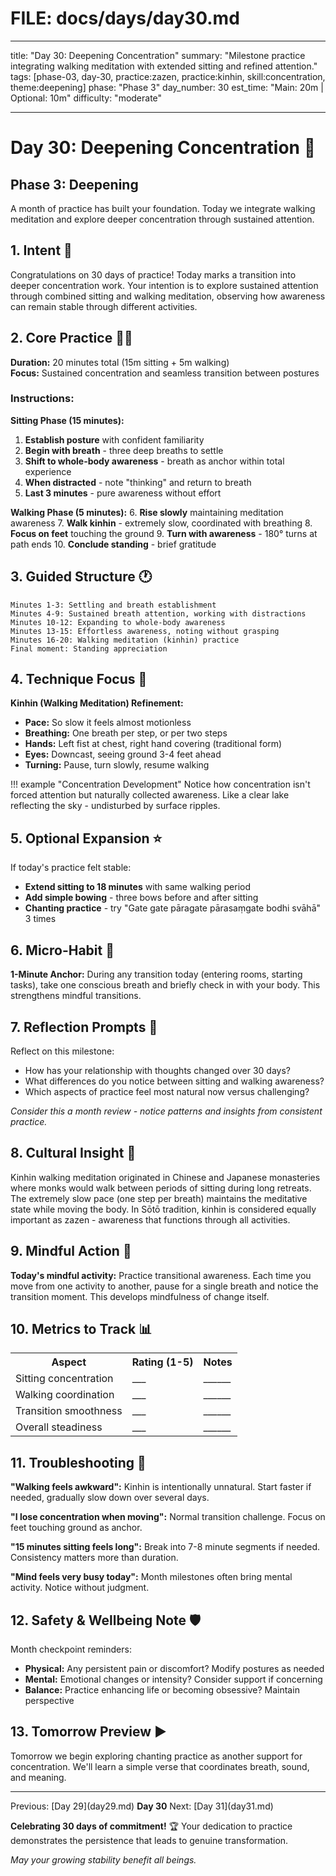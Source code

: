 # FILE: docs/days/day30.md

---

title: "Day 30: Deepening Concentration"
summary: "Milestone practice integrating walking meditation with extended sitting and refined attention."
tags: [phase-03, day-30, practice:zazen, practice:kinhin, skill:concentration, theme:deepening]
phase: "Phase 3"
day_number: 30
est_time: "Main: 20m | Optional: 10m"
difficulty: "moderate"

---

# Day 30: Deepening Concentration :evergreen_tree:

<div class="phase-banner">
<h2>Phase 3: Deepening</h2>
<p>A month of practice has built your foundation. Today we integrate walking meditation and explore deeper concentration through sustained attention.</p>
</div>

## 1. Intent :dart:

Congratulations on 30 days of practice! Today marks a transition into deeper concentration work. Your intention is to explore sustained attention through combined sitting and walking meditation, observing how awareness can remain stable through different activities.

## 2. Core Practice 🧘‍♂️

**Duration:** 20 minutes total (15m sitting + 5m walking)  
**Focus:** Sustained concentration and seamless transition between postures

### Instructions:

**Sitting Phase (15 minutes):**

1. **Establish posture** with confident familiarity
2. **Begin with breath** - three deep breaths to settle
3. **Shift to whole-body awareness** - breath as anchor within total experience
4. **When distracted** - note "thinking" and return to breath
5. **Last 3 minutes** - pure awareness without effort

**Walking Phase (5 minutes):** 6. **Rise slowly** maintaining meditation awareness 7. **Walk kinhin** - extremely slow, coordinated with breathing 8. **Focus on feet** touching the ground 9. **Turn with awareness** - 180° turns at path ends 10. **Conclude standing** - brief gratitude

## 3. Guided Structure :clock1:

```
Minutes 1-3: Settling and breath establishment
Minutes 4-9: Sustained breath attention, working with distractions
Minutes 10-12: Expanding to whole-body awareness
Minutes 13-15: Effortless awareness, noting without grasping
Minutes 16-20: Walking meditation (kinhin) practice
Final moment: Standing appreciation
```

## 4. Technique Focus :microscope:

**Kinhin (Walking Meditation) Refinement:**

-   **Pace:** So slow it feels almost motionless
-   **Breathing:** One breath per step, or per two steps
-   **Hands:** Left fist at chest, right hand covering (traditional form)
-   **Eyes:** Downcast, seeing ground 3-4 feet ahead
-   **Turning:** Pause, turn slowly, resume walking

!!! example "Concentration Development"
Notice how concentration isn't forced attention but naturally collected awareness. Like a clear lake reflecting the sky - undisturbed by surface ripples.

## 5. Optional Expansion :star:

If today's practice felt stable:

-   **Extend sitting to 18 minutes** with same walking period
-   **Add simple bowing** - three bows before and after sitting
-   **Chanting practice** - try "Gate gate pāragate pārasaṃgate bodhi svāhā" 3 times

## 6. Micro-Habit :repeat:

**1-Minute Anchor:** During any transition today (entering rooms, starting tasks), take one conscious breath and briefly check in with your body. This strengthens mindful transitions.

## 7. Reflection Prompts :thought_balloon:

Reflect on this milestone:

-   How has your relationship with thoughts changed over 30 days?
-   What differences do you notice between sitting and walking awareness?
-   Which aspects of practice feel most natural now versus challenging?

_Consider this a month review - notice patterns and insights from consistent practice._

## 8. Cultural Insight :cherry_blossom:

<div class="cultural-insight">
Kinhin walking meditation originated in Chinese and Japanese monasteries where monks would walk between periods of sitting during long retreats. The extremely slow pace (one step per breath) maintains the meditative state while moving the body. In Sōtō tradition, kinhin is considered equally important as zazen - awareness that functions through all activities.
</div>

## 9. Mindful Action :footprints:

**Today's mindful activity:** Practice transitional awareness. Each time you move from one activity to another, pause for a single breath and notice the transition moment. This develops mindfulness of change itself.

## 10. Metrics to Track :bar_chart:

<table class="metrics-table">
<tr><th>Aspect</th><th>Rating (1-5)</th><th>Notes</th></tr>
<tr><td>Sitting concentration</td><td>___</td><td>______</td></tr>
<tr><td>Walking coordination</td><td>___</td><td>______</td></tr>
<tr><td>Transition smoothness</td><td>___</td><td>______</td></tr>
<tr><td>Overall steadiness</td><td>___</td><td>______</td></tr>
</table>

## 11. Troubleshooting :wrench:

**"Walking feels awkward":** Kinhin is intentionally unnatural. Start faster if needed, gradually slow down over several days.

**"I lose concentration when moving":** Normal transition challenge. Focus on feet touching ground as anchor.

**"15 minutes sitting feels long":** Break into 7-8 minute segments if needed. Consistency matters more than duration.

**"Mind feels very busy today":** Month milestones often bring mental activity. Notice without judgment.

## 12. Safety & Wellbeing Note :shield:

Month checkpoint reminders:

-   **Physical:** Any persistent pain or discomfort? Modify postures as needed
-   **Mental:** Emotional changes or intensity? Consider support if concerning
-   **Balance:** Practice enhancing life or becoming obsessive? Maintain perspective

## 13. Tomorrow Preview :arrow_forward:

Tomorrow we begin exploring chanting practice as another support for concentration. We'll learn a simple verse that coordinates breath, sound, and meaning.

---

<div class="day-nav">
<span>Previous: [Day 29](day29.md)</span>
<span><strong>Day 30</strong></span>
<span>Next: [Day 31](day31.md)</span>
</div>

**Celebrating 30 days of commitment!** :trophy: Your dedication to practice demonstrates the persistence that leads to genuine transformation.

_May your growing stability benefit all beings._

